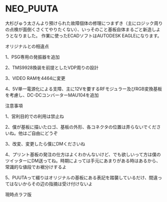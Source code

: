 # NEO_PUUTA
大杉ぴゅう太さんより預けられた故障個体の修理につまずき（主にロジック周りの点検が面倒くさくてやりたくない）、いっそのこと基板自体まるごと新造しようとなりました。
作業に使ったECADソフトはAUTODESK EAGLEになります。

オリジナルとの相違点

1、PSG専用の発振器を追加

2、TMS9928換装を前提としたVDP周りの設計

3、VIDEO RAMを4464に変更

4、5V単一電源化による支障、主に12Vを要するRFモジュラー及びRGB変換基板を考慮し、DC-DCコンバーターMAU104を追加



注意事項

1、営利目的での利用は禁止ね

2、僕が基板に描いたロゴ、基板の外形、各コネクタの位置は弄らないでくださいね。他はご自由にどうぞ

3、改変、変更したら僕にDMくださいね

4、プリント基板の発注の仕方はよくわかんないけど、でも欲しいって方は僕のツイッターにDM送ってね。時期によっては手元にあまりがある時はあるから、常識的な値段でお裾分けするよ

5、PUUTAって綴りはオリジナルの基板にある表記を踏襲しているだけ、間違ってはないからその辺の指摘は受け付けないよ


現時点ラフ版
